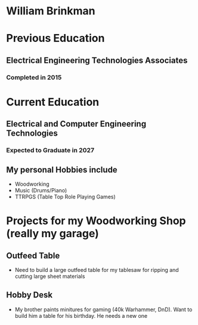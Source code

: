 # William Brinkman 


# Previous Education
## Electrical Engineering Technologies Associates
### Completed in 2015


# Current Education
## Electrical and Computer Engineering Technologies 
### Expected to Graduate in 2027


## My personal Hobbies include
- Woodworking
- Music (Drums/Piano)
- TTRPGS (Table Top Role Playing Games)


# Projects for my Woodworking Shop (really my garage)
## Outfeed Table 
- Need to build a large outfeed table for my tablesaw for ripping and cutting large sheet materials
## Hobby Desk
- My brother paints minitures for gaming (40k Warhammer, DnD).  Want to build him a table for his birthday.  He needs a new one
